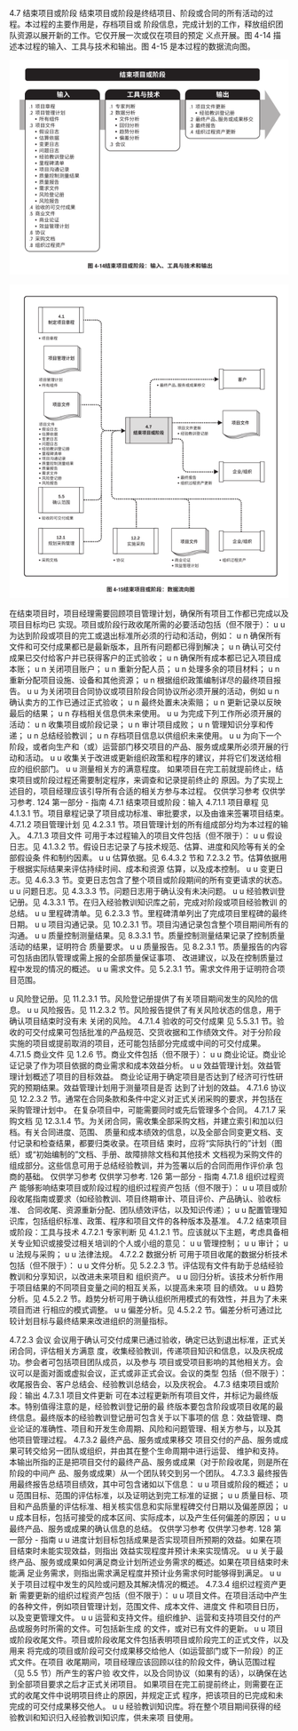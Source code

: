 4.7 结束项目或阶段
结束项目或阶段是终结项目、阶段或合同的所有活动的过程。本过程的主要作用是，存档项目或
阶段信息，完成计划的工作，释放组织团队资源以展开新的工作。它仅开展一次或仅在项目的预定
义点开展。图 4-14 描述本过程的输入、工具与技术和输出。图 4-15 是本过程的数据流向图。

![](/img/20190830101939.png)

![](/img/20190830101951.png)

在结束项目时，项目经理需要回顾项目管理计划，确保所有项目工作都已完成以及项目目标均已
实现。项目或阶段行政收尾所需的必要活动包括（但不限于）：
u u 为达到阶段或项目的完工或退出标准所必须的行动和活动，例如：
u n 确保所有文件和可交付成果都已是最新版本，且所有问题都已得到解决；
u n 确认可交付成果已交付给客户并已获得客户的正式验收；
u n 确保所有成本都已记入项目成本账；
u n 关闭项目账户；
u n 重新分配人员；
u n 处理多余的项目材料；
u n 重新分配项目设施、设备和其他资源；
u n 根据组织政策编制详尽的最终项目报告。
u u 为关闭项目合同协议或项目阶段合同协议所必须开展的活动，例如
u n 确认卖方的工作已通过正式验收；
u n 最终处置未决索赔；
u n 更新记录以反映最后的结果；
u n 存档相关信息供未来使用。
u u 为完成下列工作所必须开展的活动：
u n 收集项目或阶段记录；
u n 审计项目成败；
u n 管理知识分享和传递；
u n 总结经验教训；
u n 存档项目信息以供组织未来使用。
u u 为向下一个阶段，或者向生产和（或）运营部门移交项目的产品、服务或成果所必须开展的行
动和活动。
u u 收集关于改进或更新组织政策和程序的建议，并将它们发送给相应的组织部门。
u u 测量相关方的满意程度。
如果项目在完工前就提前终止，结束项目或阶段过程还需要制定程序，来调查和记录提前终止的
原因。为了实现上述目的，项目经理应该引导所有合适的相关方参与本过程。
仅供学习参考 仅供学习参考.
124  第一部分 - 指南
4.7.1 结束项目或阶段：输入
4.7.1.1 项目章程
见 4.1.3.1 节。项目章程记录了项目成功标准、审批要求，以及由谁来签署项目结束。
4.7.1.2 项目管理计划
见 4.2.3.1 节。项目管理计划的所有组成部分均为本过程的输入。
4.7.1.3 项目文件
可用于本过程输入的项目文件包括（但不限于）：
u u 假设日志。见 4.1.3.2 节。假设日志记录了与技术规范、估算、进度和风险等有关的全部假设条
件和制约因素。
u u 估算依据。见 6.4.3.2 节和 7.2.3.2 节。估算依据用于根据实际结果来评估持续时间、成本和资源
估算，以及成本控制。
u u 变更日志。见 4.6.3.3 节。变更日志包含了整个项目或阶段期间的所有变更请求的状态。
u u 问题日志。见 4.3.3.3 节。问题日志用于确认没有未决问题。
u u 经验教训登记册。见 4.3.3.1 节。在归入经验教训知识库之前，完成对阶段或项目经验教训
的总结。
u u 里程碑清单。见 6.2.3.3 节。里程碑清单列出了完成项目里程碑的最终日期。
u u 项目沟通记录。见 10.2.3.1 节。项目沟通记录包含整个项目期间所有的沟通。
u u 质量控制测量结果。见 8.3.3.1 节。质量控制测量结果记录了控制质量活动的结果，证明符合
质量要求。
u u 质量报告。见 8.2.3.1 节。质量报告的内容可包括由团队管理或需上报的全部质量保证事项、
改进建议，以及在控制质量过程中发现的情况的概述。
u u 需求文件。见 5.2.3.1 节。需求文件用于证明符合项目范围。

u 风险登记册。见 11.2.3.1 节。风险登记册提供了有关项目期间发生的风险的信息。
u u 风险报告。见 11.2.3.2 节。风险报告提供了有关风险状态的信息，用于确认项目结束时没有未
关闭的风险。
4.7.1.4 验收的可交付成果
见 5.5.3.1 节。验收的可交付成果可包括批准的产品规范、交货收据和工作绩效文件。对于分阶段
实施的项目或提前取消的项目，还可能包括部分完成或中间的可交付成果。
4.7.1.5 商业文件
见 1.2.6 节。商业文件包括（但不限于）：
u u 商业论证。商业论证记录了作为项目依据的商业需求和成本效益分析。
u u 效益管理计划。效益管理计划概述了项目的目标效益。
商业论证用于确定项目是否达到了经济可行性研究的预期结果。效益管理计划用于测量项目是否
达到了计划的效益。
4.7.1.6 协议
见 12.2.3.2 节。通常在合同条款和条件中定义对正式关闭采购的要求，并包括在采购管理计划中。
在复杂项目中，可能需要同时或先后管理多个合同。
4.7.1.7 采购文档
见 12.3.1.4 节。为关闭合同，需收集全部采购文档，并建立索引和加以归档。有关合同进度、范围、
质量和成本绩效的信息，以及全部合同变更文档、支付记录和检查结果，都要归类收录。在项目结
束时，应将“实际执行的”计划（图纸）或“初始编制的”文档、手册、故障排除文档和其他技术
文档视为采购文件的组成部分。这些信息可用于总结经验教训，并为签署以后的合同而用作评价承
包商的基础。
仅供学习参考 仅供学习参考.
126  第一部分 - 指南
4.7.1.8 组织过程资产
能够影响结束项目或阶段过程的组织过程资产包括（但不限于）：
u u 项目或阶段收尾指南或要求（如经验教训、项目终期审计、项目评价、产品确认、验收标准、
合同收尾、资源重新分配、团队绩效评估，以及知识传递）；
u u 配置管理知识库，包括组织标准、政策、程序和项目文件的各种版本及基准。
4.7.2 结束项目或阶段：工具与技术
4.7.2.1 专家判断
见 4.1.2.1 节。应该就以下主题，考虑具备相关专业知识或接受过相关培训的个人或小组的意见：
u u 管理控制；
u u 审计；
u u 法规与采购；
u u 法律法规。
4.7.2.2 数据分析
可用于项目收尾的数据分析技术包括（但不限于）：
u u 文件分析。见 5.2.2.3 节。评估现有文件有助于总结经验教训和分享知识，以改进未来项目和
组织资产。
u u 回归分析。该技术分析作用于项目结果的不同项目变量之间的相互关系，以提高未来项
目的绩效。
u u 趋势分析。见 4.5.2.2 节。趋势分析可用于确认组织所用模式的有效性，并且为了未来项目而进
行相应的模式调整。
u u 偏差分析。见 4.5.2.2 节。偏差分析可通过比较计划目标与最终结果来改进组织的测量指标。

4.7.2.3 会议
会议用于确认可交付成果已通过验收，确定已达到退出标准，正式关闭合同，评估相关方满意
度，收集经验教训，传递项目知识和信息，以及庆祝成功。参会者可包括项目团队成员，以及参与
项目或受项目影响的其他相关方。会议可以是面对面或虚拟会议，正式或非正式会议。会议的类型
包括（但不限于）：收尾报告会、客户总结会、经验教训总结会，以及庆祝会。
4.7.3 结束项目或阶段：输出
4.7.3.1 项目文件更新
可在本过程更新所有项目文件，并标记为最终版本。特别值得注意的是，经验教训登记册的最
终版本要包含阶段或项目收尾的最终信息。最终版本的经验教训登记册可包含关于以下事项的信
息：效益管理、商业论证的准确性、项目和开发生命周期、风险和问题管理、相关方参与，以及其
他项目管理过程。
4.7.3.2 最终产品、服务或成果移交
项目交付的产品、服务或成果可转交给另一团队或组织，并由其在整个生命周期中进行运营、
维护和支持。
本输出所指的正是把项目交付的最终产品、服务或成果（对于阶段收尾，则是所在阶段的中间产
品、服务或成果）从一个团队转交到另一个团队。
4.7.3.3 最终报告
用最终报告总结项目绩效，其中可包含诸如以下信息：
u u 项目或阶段的概述；
u u 范围目标、范围的评估标准，以及证明达到完工标准的证据；
u u 质量目标、项目和产品质量的评估标准、相关核实信息和实际里程碑交付日期以及偏差原因；
u u 成本目标，包括可接受的成本区间、实际成本，以及产生任何偏差的原因；
u u 最终产品、服务或成果的确认信息的总结。
仅供学习参考 仅供学习参考.
128  第一部分 - 指南
u u 进度计划目标包括成果是否实现项目所预期的效益。如果在项目结束时未能实现效益，则指出
效益实现程度并预计未来实现情况。
u u 关于最终产品、服务或成果如何满足商业计划所述业务需求的概述。如果在项目结束时未能满
足业务需求，则指出需求满足程度并预计业务需求何时能够得到满足。
u u 关于项目过程中发生的风险或问题及其解决情况的概述。
4.7.3.4 组织过程资产更新
需要更新的组织过程资产包括（但不限于）：
u u 项目文件。在项目活动中产生的各种文件，例如项目管理计划，范围文件、成本文件、进度文
件和项目日历，以及变更管理文件。
u u 运营和支持文件。组织维护、运营和支持项目交付的产品或服务时所需的文件。可包括新生成
的文件，或对已有文件的更新。
u u 项目或阶段收尾文件。项目或阶段收尾文件包括表明项目或阶段完工的正式文件，以及用来
将完成的项目或阶段可交付成果移交给他人（如运营部门或下一阶段）的正式文件。在项目
收尾期间，项目经理应该回顾以往的阶段文件，确认范围过程（见 5.5 节）所产生的客户验
收文件，以及合同协议（如果有的话），以确保在达到全部项目要求之后才正式关闭项目。
如果项目在完工前提前终止，则需要在正式的收尾文件中说明项目终止的原因，并规定正式
程序，把该项目的已完成和未完成的可交付成果移交他人。
u u 经验教训知识库。将在整个项目期间获得的经验教训和知识归入经验教训知识库，供未来项
目使用。


